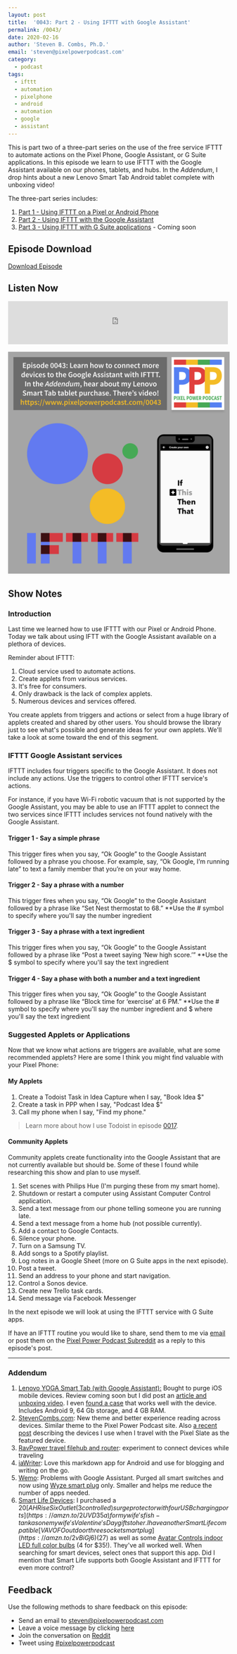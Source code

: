 ```yaml
---
layout: post
title:  '0043: Part 2 - Using IFTTT with Google Assistant'
permalink: /0043/
date: 2020-02-16
author: 'Steven B. Combs, Ph.D.'
email: 'steven@pixelpowerpodcast.com'
category:
  - podcast
tags:
  - ifttt
  - automation
  - pixelphone
  - android
  - automation
  - google
  - assistant
---
```


This is part two of a three-part series on the use of the free service IFTTT to automate actions on the Pixel Phone, Google Assistant, or G Suite applications. In this episode we learn to use IFTTT with the Google Assistant available on our phones, tablets, and hubs. In the _Addendum_, I drop hints about a new Lenovo Smart Tab Android tablet complete with unboxing video!

The three-part series includes:

1. [Part 1 - Using IFTTT on a Pixel or Android Phone](/0042)
2. [Part 2 - Using IFTTT with the Google Assistant](/0043)
3. [Part 3 - Using IFTTT with G Suite applications](/0044) - Coming soon

## Episode Download

[Download Episode]()

## Listen Now

<p><iframe src="https://anchor.fm/pixelpowerpodcast/embed/episodes/0043-Part-2---Using-IFTTT-with-Google-Assistant-eashpp" height="98px" width="500px" frameborder="0" scrolling="no"></iframe></p>

![Episode Album Art](/images/album-art/2020/0043.png)

## Show Notes

### Introduction

Last time we learned how to use IFTTT with our Pixel or Android Phone. Today we talk about using IFTT with the Google Assistant available on a plethora of devices.

Reminder about IFTTT:

1. Cloud service used to automate actions.
2. Create applets from various services.
3. It's free for consumers.
4. Only drawback is the lack of complex applets.
5. Numerous devices and services offered.

You create applets from triggers and actions or select from a huge library of applets created and shared by other users. You should browse the library just to see what's possible and generate ideas for your own applets. We'll take a look at some toward the end of this segment.

### IFTTT Google Assistant services

IFTTT includes four triggers specific to the Google Assistant. It does not include any actions. Use the triggers to control other IFTTT service's actions.

For instance, if you have Wi-Fi robotic vacuum that is not supported by the Google Assistant, you may be able to use an IFTTT applet to connect the two services since IFTTT includes services not found natively with the Google Assistant.

#### Trigger 1 - Say a simple phrase

This trigger fires when you say, “Ok Google” to the Google Assistant followed by a phrase you choose. For example, say, “Ok Google, I’m running late” to text a family member that you’re on your way home.

#### Trigger 2 - Say a phrase with a number

This trigger fires when you say, “Ok Google” to the Google Assistant followed by a phrase like “Set Nest thermostat to 68.” **Use the # symbol to specify where you'll say the number ingredient

#### Trigger 3 - Say a phrase with a text ingredient

This trigger fires when you say, “Ok Google” to the Google Assistant followed by a phrase like “Post a tweet saying ‘New high score.’” **Use the $ symbol to specify where you'll say the text ingredient

#### Trigger 4 - Say a phase with both a number and a text ingredient

This trigger fires when you say, “Ok Google” to the Google Assistant followed by a phrase like “Block time for ‘exercise’ at 6 PM.” **Use the # symbol to specify where you'll say the number ingredient and $ where you'll say the text ingredient

### Suggested Applets or Applications

Now that we know what actions are triggers are available, what are some recommended applets? Here are some I think you might find valuable with your Pixel Phone:

#### My Applets

1. Create a Todoist Task in Idea Capture when I say, "Book Idea $"
2. Create a task in PPP when I say, "Podcast Idea $"
3. Call my phone when I say, "Find my phone."

> Learn more about how I use Todoist in episode [0017](/0017).

#### Community Applets

Community applets create functionality into the Google Assistant that are not currently available but should be. Some of these I found while researching this show and plan to use myself.

1. Set scenes with Philips Hue (I'm purging these from my smart home).
2. Shutdown or restart a computer using Assistant Computer Control application.
3. Send a text message from our phone telling someone you are running late.
4. Send a text message from a home hub (not possible currently).
5. Add a contact to Google Contacts.
6. Silence your phone.
7. Turn on a Samsung TV.
8. Add songs to a Spotify playlist.
9. Log notes in a Google Sheet (more on G Suite apps in the next episode).
10. Post a tweet.
11. Send an address to your phone and start navigation.
12. Control a Sonos device.
13. Create new Trello task cards.
14. Send message via Facebook Messenger

In the next episode we will look at using the IFTTT service with G Suite apps.

If have an IFTTT routine you would like to share, send them to me via [email](steven@pixelpowerpodcast.com) or post them on the [Pixel Power Podcast Subreddit](https://www.reddit.com/r/pixelpowerpodcast/) as a reply to this episode's post.

<hr>

### Addendum

1. [Lenovo YOGA Smart Tab (with Google Assistant):](https://www.lenovo.com/us/en/tablets/android-tablets/lenovo-tab-series/Lenovo-Yoga-Smart-Tab-with-thehttps://amzn.to/38zWO6h-Google-Assistant/p/ZZITZTBYT2X) Bought to purge iOS mobile devices. Review coming soon but I did post an [article and unboxing video](https://www.stevencombs.com/android/2020/02/09/lenovo-smart-tab-unboxing.html). I even [found a case](https://amzn.to/2u8LNdm) that works well with the device. Includes Android 9, 64 Gb storage, and 4 GB RAM.
2. [StevenCombs.com](https://www.stevencombs.com): New theme and better experience reading across devices. Similar theme to the Pixel Power Podcast site. Also [a recent post](https://www.stevencombs.com/gadgets/2020/02/02/technology-travel-bag.html) describing the devices I use when I travel with the Pixel Slate as the featured device.
3. [RavPower travel filehub and router](https://amzn.to/31X3UPU):  experiment to connect devices while traveling
4. [iaWriter](https://play.google.com/store/apps/details?id=net.ia.iawriter&hl=en_US): Love this markdown app for Android and use for blogging and writing on the go.
5. [Wemo](https://amzn.to/2HscYma): Problems with Google Assistant. Purged all smart switches and now using [Wyze smart plug](https://wyze.com/wyze-plug.html) only. Smaller and helps me reduce the number of apps needed.
6. [Smart Life Devices](https://play.google.com/store/apps/details?id=com.tuya.smartlife&hl=en_US): I purchased a $20 [AHRise Six Outlet (3 controlled) surge protector with four USB charging ports](https://amzn.to/2UVD35a) for my wife's fish-tank as one my wife's Valentine's Day gifts to her. I have another Smart Life compatible [VAVOFO outdoor three socket smart plug](https://amzn.to/2vBiGj6) ($27)  as well as some [Avatar Controls indoor LED full color bulbs](https://amzn.to/38zWO6h) (4 for $35!). They've all worked well. When searching for smart devices, select ones that support this app. Did I mention that Smart Life supports both Google Assistant and IFTTT for even more control?

## Feedback

Use the following methods to share feedback on this episode:

* Send an email to <steven@pixelpowerpodcast.com>
* Leave a voice message by clicking [here](https://anchor.fm/pixelpowerpodcast/message)
* Join the conversation on [Reddit](https://www.reddit.com/r/pixelpowerpodcast/)
* Tweet using [#pixelpowerpodcast](https://twitter.com/search?q=%23pixelpowerpodcast&src=typed_query)
